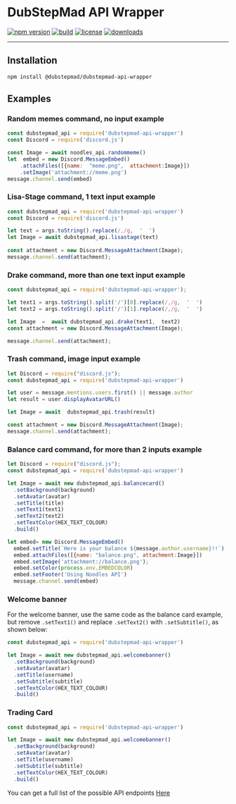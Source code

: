 # DubStepMad API Wrapper

[![npm version](https://img.shields.io/npm/v/@dubstepmad/dubstepmad-api-wrapper.svg?style=flat-square)](https://www.npmjs.com/package/@dubstepmad/dubstepmad-api-wrapper)
[![build](https://img.shields.io/github/actions/workflow/status/dubstepmad/dubstepmad-api-wrapper/publish.yml?branch=main&style=flat-square)](https://github.com/dubstepmad/dubstepmad-api-wrapper/actions/workflows/publish.yml)
[![license](https://img.shields.io/npm/l/@dubstepmad/dubstepmad-api-wrapper.svg?style=flat-square)](https://github.com/dubstepmad/dubstepmad-api-wrapper/blob/main/LICENSE)
[![downloads](https://img.shields.io/npm/dt/@dubstepmad/dubstepmad-api-wrapper.svg?style=flat-square)](https://www.npmjs.com/package/@dubstepmad/dubstepmad-api-wrapper)

---

## Installation

```bash
npm install @dubstepmad/dubstepmad-api-wrapper
```

## Examples

### Random memes command, no input example
```js
const dubstepmad_api = require('dubstepmad-api-wrapper')
const Discord = require('discord.js')

const Image = await noodles_api.randommeme()
let  embed = new Discord.MessageEmbed()
	.attachFiles([{name:  "meme.png",  attachment:Image}])
	.setImage('attachment://meme.png')
message.channel.send(embed)
```

### Lisa-Stage command, 1 text input example
```js
const dubstepmad_api = require('dubstepmad-api-wrapper')
const Discord = require('discord.js')

let text = args.toString().replace(/,/g,  '  ')
let Image = await dubstepmad_api.lisastage(text)
  
const attachment = new Discord.MessageAttachment(Image);
message.channel.send(attachment);
```

### Drake command, more than one text input example
```js
const dubstepmad_api = require('dubstepmad-api-wrapper');

let text1 = args.toString().split('/')[0].replace(/,/g,  '  ')
let text2 = args.toString().split('/')[1].replace(/,/g,  '  ')

let Image  =  await dubstepmad_api.drake(text1,  text2)
const attachment = new Discord.MessageAttachment(Image);

message.channel.send(attachment);
```

### Trash command, image input example
```js
let Discord = require("discord.js");
const dubstepmad_api = require('dubstepmad-api-wrapper')

let user = message.mentions.users.first() || message.author
let result = user.displayAvatarURL()

let Image = await  dubstepmad_api.trash(result)

const attachment = new Discord.MessageAttachment(Image);
message.channel.send(attachment);
```

### Balance card command, for more than 2 inputs example
```js
let Discord = require("discord.js");
const dubstepmad_api = require('dubstepmad-api-wrapper')

let Image = await new dubstepmad_api.balancecard()
  .setBackground(background)
  .setAvatar(avatar)
  .setTitle(title)
  .setText1(text1)
  .setText2(text2)
  .setTextColor(HEX_TEXT_COLOUR)
  .build()

let embed= new Discord.MessageEmbed()
  embed.setTitle(`Here is your balance ${message.author.username}!!`)
  embed.attachFiles([{name: "balance.png", attachment:Image}])
  embed.setImage('attachment://balance.png');
  embed.setColor(process.env.EMBEDCOLOR)
  embed.setFooter('Using Noodles API')
  message.channel.send(embed)
```

### Welcome banner
For the welcome banner, use the same code as the balance card example, but remove `.setText1()` and replace `.setText2()` with `.setSubtitle()`, as shown below:

```js
const dubstepmad_api = require('dubstepmad-api-wrapper')

let Image = await new dubstepmad_api.welcomebanner()
  .setBackground(background)
  .setAvatar(avatar)
  .setTitle(username)
  .setSubtitle(subtitle)
  .setTextColor(HEX_TEXT_COLOUR)
  .build()
```

### Trading Card

```js
const dubstepmad_api = require('dubstepmad-api-wrapper')

let Image = await new dubstepmad_api.welcomebanner()
  .setBackground(background)
  .setAvatar(avatar)
  .setTitle(username)
  .setSubtitle(subtitle)
  .setTextColor(HEX_TEXT_COLOUR)
  .build()
```

You can get a full list of the possible API endpoints [Here](https://api.dubstepmad.com/api/documentation) 